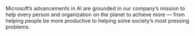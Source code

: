 Microsoft’s advancements in AI are grounded in our company’s 
mission to help every person and organization on the planet 
to achieve more — from helping people be more productive to
helping solve society’s most pressing problems.
    